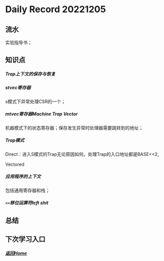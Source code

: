 
Daily Record 20221205
=====================

## 流水

实验指导书；

## 知识点

##### Trap上下文的保存与恢复

##### stvec寄存器

s模式下异常处理CSR的一个；

##### mtvec寄存器Machine Trap Vector

机器模式下的状态寄存器；保存发生异常时处理器需要跳转到的地址；

##### Trap模式

Direct：进入S模式的Trap无论原因如何，处理Trap的入口地址都是BASE<<2,

Vectored

##### 应用程序的上下文

包括通用寄存器和栈；

##### `<<`移位运算符left shit



## 总结



## 下次学习入口



##### [返回Home](../../../README.md)


